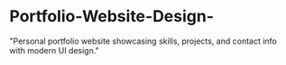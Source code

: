# Portfolio-Website-Design-
"Personal portfolio website showcasing skills, projects, and contact info with modern UI design."
